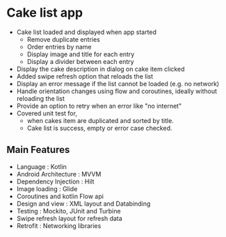 # Cake list app
- Cake list loaded and displayed when app started
    - Remove duplicate entries
    - Order entries by name
    - Display image and title for each entry
    - Display a divider between each entry
- Display the cake description in dialog on cake item clicked
- Added swipe refresh option that reloads the list
- Display an error message if the list cannot be loaded (e.g. no network)
- Handle orientation changes using flow and coroutines, ideally without reloading the list
- Provide an option to retry when an error like "no internet"
- Covered unit test for,
    - when cakes item are duplicated and sorted by title.
    - Cake list is success, empty or error case checked.

## Main Features 
- Language : Kotlin
- Android Architecture : MVVM
- Dependency Injection : Hilt
- Image loading : Glide
- Coroutines and kotlin Flow api
- Design and view : XML layout and Databinding
- Testing :  Mockito, JUnit and Turbine
- Swipe refresh layout for refresh data
- Retrofit : Networking libraries
  

